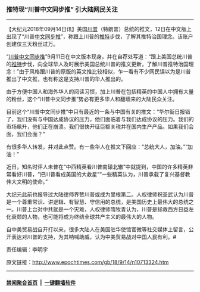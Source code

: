 ### 推特现“川普中文同步推” 引大陆网民关注
------------------------

<p>【大纪元2018年09月14日讯】美国<a href="http://www.epochtimes.com/gb/tag/%E5%B7%9D%E6%99%AE.html">川普</a>（特朗普）总统的推文，12日在中文版上出现了“川普<a href="http://www.epochtimes.com/gb/tag/%E4%B8%AD%E6%96%87%E5%90%8C%E6%AD%A5%E6%8E%A8.html">中文同步推</a>”，称跟上川普的<a href="http://www.epochtimes.com/gb/tag/%E6%8E%A8%E7%89%B9.html">推特</a>步伐，了解其推特治国理念。该账户创建仅三天粉丝过万。</p>
<p>“<a href="http://www.epochtimes.com/gb/tag/%E5%B7%9D%E6%99%AE.html">川普</a><a href="http://www.epochtimes.com/gb/tag/%E4%B8%AD%E6%96%87%E5%90%8C%E6%AD%A5%E6%8E%A8.html">中文同步推</a>”9月11日在中文版本现身，并在自荐处写道：“跟上美国总统川普的<a href="http://www.epochtimes.com/gb/tag/%E6%8E%A8%E7%89%B9.html">推特</a>步伐，向全球华人及时展示美国总统川普的推文更新，了解川普推特治国理念！”由于风格跟川普的原版的英文推比较相似，乍一看有不少网民误以为是川普推出了中文推，也有称这是支持川普的华人推出的。</p>
<p>由于方便中国人和海外华人的阅读习惯，加上川普在包括精英的中国人中拥有大量的粉丝，这个“川普中文同步推”势必有更多华人和翻墙来的大陆民众关注。</p>
<p>目前这个“川普中文同步推”中只有最近的一条与中国有关的推文：“华尔街日报错了，我们没有与中国达成协议的压力，他们面临着与我们达成协议的压力。我们的市场飙升，他们正在崩溃。我们很快开征巨额关税并在国内生产产品。如果我们会面，我们会面？”</p>
<p>有很多华人转发，并对此点赞。有一些华人在推文下回应：“总统大人，加油。”“加油！”</p>
<p>近日，知名时评人未普在“中西精英看川普南辕北辙”中就提到，中国的许多精英非常看好川普，“把川普看成美国的大救星”“一些精英认为，川普承载了复兴基督教伟大文明的使命。”</p>
<p>大纪元此前也报导过大陆律师界赞川普或成为里根第二。人权律师祝圣武认为川普是一个尊重常识、讲逻辑、有智慧、守信用的总统，是美国历史上最伟大的总统之一。川普上台对中共就是一个灾难，人权律师隋牧青认为，川普是拯救西方日益左化衰颓的人物，也可能将成为终结全球共产主义的最伟大的人物。</p>
<p>自中美贸易战自开打以来，很多大陆人在美国驻华使馆官微等社交媒体上留言，公开表达对川普的支持，为其呐喊助威，认为中美贸易战对中国人民有利。#</p>
<p>责任编辑：李明宇</p>

原文链接：http://www.epochtimes.com/gb/18/9/14/n10713324.htm


------------------------
#### [禁闻聚合首页](https://github.com/gfw-breaker/banned-news/blob/master/README.md) &nbsp;|&nbsp;  [一键翻墙软件](https://github.com/gfw-breaker/nogfw/blob/master/README.md)